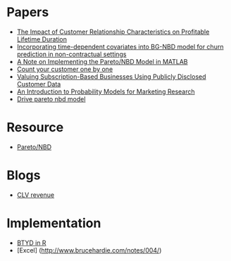 # Papers
* [The Impact of Customer Relationship Characteristics on Profitable Lifetime Duration](https://pdfs.semanticscholar.org/e7e9/6f01cc48e69f028bb68a272399fd4c435933.pdf)
* [Incorporating time-dependent covariates into BG-NBD
model for churn prediction in non-contractual settings](http://steppechange.com/wp-content/uploads/2017/06/SSRN-id2905307.pdf)
* [A Note on Implementing the Pareto/NBD Model in MATLAB](http://www.brucehardie.com/notes/008/)
* [Count your customer one by one](http://merc.e.u-tokyo.ac.jp/mmrc/dp/pdf/MMRC76_2006.pdf)
* [Valuing Subscription-Based Businesses Using Publicly Disclosed Customer Data](https://papers.ssrn.com/sol3/Papers.cfm?abstract_id=2701093)
* [An Introduction to Probability Models for Marketing Research](http://www.brucehardie.com/talks/intro_tut_art_16_HO.pdf)
* [Drive pareto nbd model](http://brucehardie.com/notes/009/pareto_nbd_derivations_2005-11-05.pdf)

# Resource
* [Pareto/NBD](https://university.custora.com/for-marketers/clv/advanced/pareto-nbd)

# Blogs
* [CLV revenue](https://www.datascience.com/blog/intro-to-predictive-modeling-for-customer-lifetime-value)

# Implementation
* [BTYD in R](https://cran.r-project.org/web/packages/BTYD/vignettes/BTYD-walkthrough.pdf)
* [Excel] (http://www.brucehardie.com/notes/004/)

